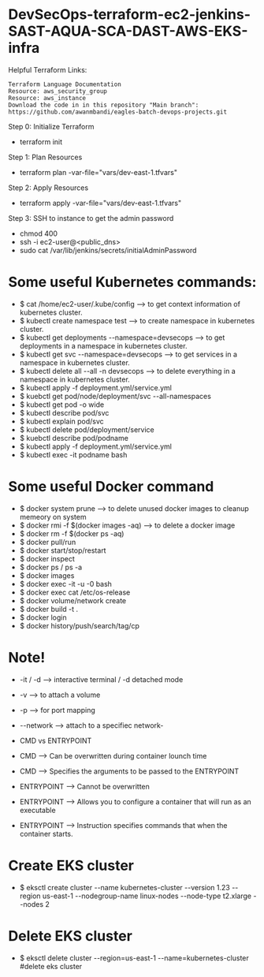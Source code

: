 # DevSecOps-terraform-ec2-jenkins-SAST-AQUA-SCA-DAST-AWS-EKS-infra

Helpful Terraform Links:

    Terraform Language Documentation
    Resource: aws_security_group
    Resource: aws_instance
    Download the code in in this repository "Main branch": https://github.com/awanmbandi/eagles-batch-devops-projects.git

Step 0: Initialize Terraform

- terraform init

Step 1: Plan Resources

- terraform plan -var-file="vars/dev-east-1.tfvars"

Step 2: Apply Resources

- terraform apply -var-file="vars/dev-east-1.tfvars"

Step 3: SSH to instance to get the admin password

- chmod 400 <keypair>
- ssh -i <keypair> ec2-user@<public_dns>
- sudo cat /var/lib/jenkins/secrets/initialAdminPassword

# Some useful Kubernetes commands:

- $ cat /home/ec2-user/.kube/config  --> to get context information of kubernetes cluster.
- $ kubectl create namespace test --> to create namespace in kubernetes cluster.
- $ kubectl get deployments --namespace=devsecops --> to get deployments in a namespace in kubernetes cluster.
- $ kubectl get svc --namespace=devsecops --> to get services in a namespace in kubernetes cluster.
- $ kubectl delete all --all -n devsecops --> to delete everything in a namespace in kubernetes cluster.
- $ kubectl apply -f deployment.yml/service.yml
- $ kuebctl get pod/node/deployment/svc --all-namespaces
- $ kubectl get pod -o wide
- $ kubectl describe pod/svc 
- $ kubectl explain pod/svc
- $ kubectl delete pod/deployment/service
- $ kuebctl describe pod/podname
- $ kubectl apply -f deployment.yml/service.yml
- $ kubectl exec -it podname bash

# Some useful Docker command 

- $ docker system prune  --> to delete unused docker images to cleanup memeory on system 
- $ docker rmi -f $(docker images -aq) --> to delete a docker image
- $ docker rm -f $(docker ps -aq)
- $ docker pull/run <Images>
- $ docker start/stop/restart <containerName>
- $ docker inspect <ContainerName>
- $ docker ps / ps -a
- $ docker images
- $ docker exec -it -u -0 <ContainerName> bash
- $ docker exec <ContainerName> cat /etc/os-release
- $ docker volume/network create <name>
- $ docker build -t <MyImageName> .
- $ docker login
- $ docker history/push/search/tag/cp

# Note!
-  -it / -d --> interactive terminal / -d detached mode
-  -v --> to attach a volume
-  -p --> for port mapping
-  --network --> attach to a specifiec network-
  
-  CMD vs ENTRYPOINT
-  CMD --> Can be overwritten during container lounch time 
-  CMD --> Specifies the arguments to be passed to the ENTRYPOINT
-  ENTRYPOINT --> Cannot be overwritten
-  ENTRYPOINT --> Allows you to configure a container that will run as an executable
-  ENTRYPOINT --> Instruction specifies commands that when the container starts.

# Create EKS cluster

- $ eksctl create cluster --name kubernetes-cluster --version 1.23 --region us-east-1 --nodegroup-name linux-nodes --node-type t2.xlarge --nodes 2 

# Delete EKS cluster

- $ eksctl delete cluster --region=us-east-1 --name=kubernetes-cluster #delete eks cluster
